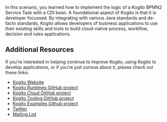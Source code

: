 In this scenario, you learned how to implement the logic of a Kogito BPMN2 Service Task with a CDI bean. A foundational aspect of Kogito is that it is developer focussed. By integrating with various Java standards and de-facto standards, Kogito allows developers of business applications to use their existing skills and tools to build cloud-native process, worklfow, decision and rules applications.

## Additional Resources

If you’re interested in helping continue to improve Kogito, using Kogito to develop applications, or if you’re just curious about it, please check out these links:

* [Kogito Website](http://kogito.kie.org/)
* [Kogito Runtimes GitHub project](https://github.com/kiegroup/kogito-runtimes)
* [Kogito Cloud GitHub project](https://github.com/kiegroup/kogito-cloud)
* [Kogito Tooling GitHub project](https://github.com/kiegroup/kogito-tooling)
* [Kogito Examples Github project](https://github.com/kiegroup/kogito-examples)
* [Twitter](https://twitter.com/kogito_kie)
* [Mailing List](https://groups.google.com/forum/#!forum/kogito-development)

